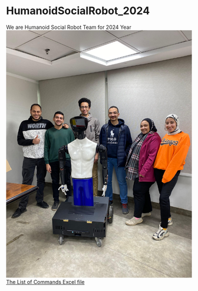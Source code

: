 # HumanoidSocialRobot_2024
We are Humanoid Social Robot Team for 2024 Year
![Team Members](https://github.com/humanoidSocialRobot/HumanoidSocialRobot_2024/blob/main/WhatsApp%20Image%202024-03-14%20at%2017.28.57_05e1fe12.jpg?raw=true)
[The List of Commands Excel file]([https://docs.google.com/spreadsheets/d/1Z3uOuT0k527N9F13dDWBKPkGANPhA5HWSsKY5yixuMY/edit#gid=1231551538](https://docs.google.com/spreadsheets/d/14F9gmsmBGtP06r-YaIwUsszxMR11ogYtOzoBPDby2GA/edit#gid=1614325532))





